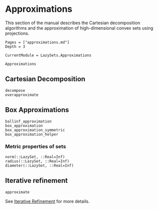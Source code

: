 # Approximations

This section of the manual describes the Cartesian decomposition algorithms and
the approximation of high-dimensional convex sets using projections.

```@contents
Pages = ["approximations.md"]
Depth = 3
```

```@meta
CurrentModule = LazySets.Approximations
```

```@docs
Approximations
```

## Cartesian Decomposition

```@docs
decompose
overapproximate
```

## Box Approximations

```@docs
ballinf_approximation
box_approximation
box_approximation_symmetric
box_approximation_helper
```

### Metric properties of sets

```@docs
norm(::LazySet, ::Real=Inf)
radius(::LazySet, ::Real=Inf)
diameter(::LazySet, ::Real=Inf)
```

## Iterative refinement

```@docs
approximate
```

See [Iterative Refinement](@ref) for more details.
